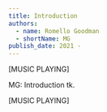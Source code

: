 ```yaml
---
title: Introduction
authors:
  - name: Romello Goodman
  - shortName: MG
publish_date: 2021 - 
---
```


[MUSIC PLAYING]

MG: Introduction tk.

[MUSIC PLAYING]